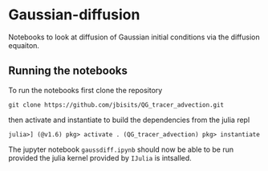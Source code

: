 # Gaussian-diffusion
Notebooks to look at diffusion of Gaussian initial conditions via the diffusion equaiton.

## Running the notebooks
To run the notebooks first clone the repository 

`git clone https://github.com/jbisits/QG_tracer_advection.git`

then activate and instantiate to build the dependencies from the julia repl

`julia>]
(@v1.6) pkg> activate .
(QG_tracer_advection) pkg> instantiate
`

The jupyter notebook `gaussdiff.ipynb` should now be able to be run provided the julia kernel provided by `IJulia` is intsalled.
